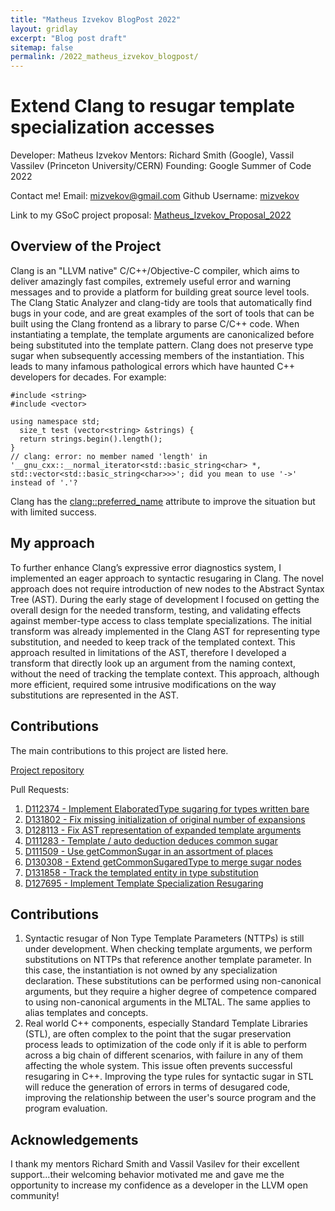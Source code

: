 ```yaml
---
title: "Matheus Izvekov BlogPost 2022"
layout: gridlay
excerpt: "Blog post draft"
sitemap: false
permalink: /2022_matheus_izvekov_blogpost/
---
```


# Extend Clang to resugar template specialization accesses

Developer: 
Matheus Izvekov
Mentors: 
Richard Smith (Google), Vassil Vassilev (Princeton University/CERN)
Founding:
Google Summer of Code 2022    

Contact me! 
Email: mizvekov@gmail.com
Github Username: [mizvekov](https://github.com/mizvekov)


Link to my GSoC project proposal:
[Matheus_Izvekov_Proposal_2022](https://compiler-research.org/assets/docs/Matheus_Izvekov_Proposal_2022.pdf)


## Overview of the Project

Clang is an "LLVM native" C/C++/Objective-C compiler, which aims to deliver amazingly fast compiles, extremely useful
error and warning messages and to provide a platform for building great source level tools. The Clang Static Analyzer
and clang-tidy are tools that automatically find bugs in your code, and are great examples of the sort of tools that can
be built using the Clang frontend as a library to parse C/C++ code. When instantiating a template, the template arguments
are canonicalized before being substituted into the template pattern. Clang does not preserve type sugar when
subsequently accessing members of the instantiation. This leads to many infamous pathological errors which have haunted
C++ developers for decades. For example:
```
#include <string>
#include <vector>

using namespace std;
  size_t test (vector<string> &strings) {
  return strings.begin().length();
}
// clang: error: no member named 'length' in '__gnu_cxx::__normal_iterator<std::basic_string<char> *, std::vector<std::basic_string<char>>>'; did you mean to use '->' instead of '.'?
```

Clang has the [clang::preferred_name](https://clang.llvm.org/docs/AttributeReference.html#preferred-name) attribute to improve the situation but with limited success.

## My approach

To further enhance Clang’s expressive error diagnostics system, I implemented an eager approach to syntactic resugaring in Clang. The novel approach does not require introduction of new nodes to the Abstract Syntax Tree (AST). 
During the early stage of development I focused on getting the overall design for the needed transform, testing, and validating effects against member-type access to class template specializations.
The initial transform was already implemented in the Clang AST for representing type substitution, and needed to keep track of the templated context. This approach resulted in limitations of the AST, therefore I developed a transform that directly look up an argument from the naming context, without the need of tracking the template context. This approach, although more efficient, required some intrusive modifications on the way substitutions are represented in the AST.

 
## Contributions

The main contributions to this project are listed here. 

[Project repository](https://github.com/mizvekov/llvm-project/tree/resugar)

Pull Requests:

1. [D112374 - Implement ElaboratedType sugaring for types written bare](https://reviews.llvm.org/D112374)
2. [D131802 - Fix missing initialization of original number of expansions](https://reviews.llvm.org/D131802)
3. [D128113 - Fix AST representation of expanded template arguments](https://reviews.llvm.org/D128113)
4. [D111283 - Template / auto deduction deduces common sugar](https://reviews.llvm.org/D111283)
5. [D111509 - Use getCommonSugar in an assortment of places](https://reviews.llvm.org/D111509)
6. [D130308 - Extend getCommonSugaredType to merge sugar nodes](https://reviews.llvm.org/D130308)
7. [D131858 - Track the templated entity in type substitution](https://reviews.llvm.org/D131858)
8. [D127695 - Implement Template Specialization Resugaring](https://reviews.llvm.org/D127695)



## Contributions

1. Syntactic resugar of Non Type Template Parameters (NTTPs) is still under development. When checking template arguments, we perform substitutions on NTTPs that reference another template parameter. In this case, the instantiation is not owned by any specialization declaration. These substitutions can be performed using non-canonical arguments, but they require a higher degree of competence compared to using non-canonical arguments in the MLTAL. The same applies to alias templates and concepts. 
2. Real world C++ components, especially Standard Template Libraries (STL), are often complex to the point that the sugar preservation process leads to optimization of the code only if it is able to perform across a big chain of different scenarios, with failure in any of them affecting the whole system. This issue often prevents successful resugaring in C++. Improving the type rules for syntactic sugar in STL will reduce the generation of errors in terms of desugared code, improving the relationship between the user's source program and the program evaluation.

 
 ## Acknowledgements

I thank my mentors Richard Smith and Vassil Vasilev for their excellent support...their welcoming behavior motivated me and gave me the opportunity to increase my confidence as a developer in the LLVM open community!

